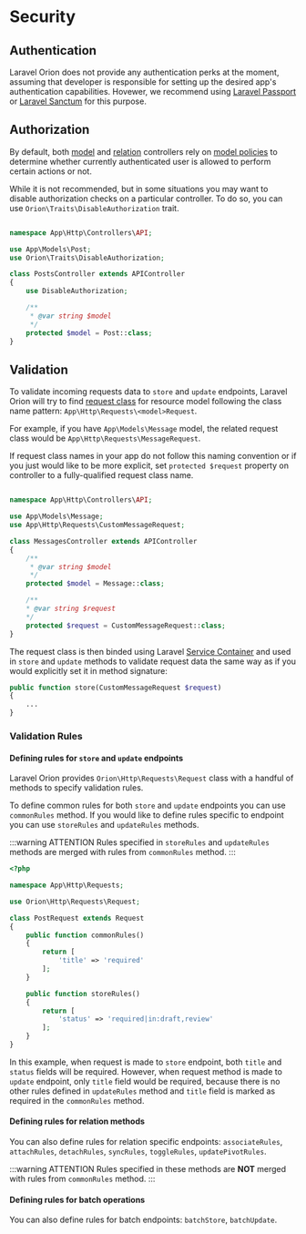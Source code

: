 # Security

## Authentication

Laravel Orion does not provide any authentication perks at the moment, assuming that developer is responsible for setting up the desired app's authentication capabilities. Hovewer, we recommend using [Laravel Passport](https://github.com/laravel/passport) or [Laravel Sanctum](https://github.com/laravel/sanctum) for this purpose.

## Authorization

By default, both [model](./models.html) and [relation](./relationships.html) controllers rely on [model policies](https://laravel.com/docs/master/authorization#creating-policies) to determine whether currently authenticated user is allowed to perform certain actions or not.

While it is not recommended, but in some situations you may want to disable authorization checks on a particular controller. To do so, you can use `Orion\Traits\DisableAuthorization` trait.

```php

namespace App\Http\Controllers\API;

use App\Models\Post;
use Orion\Traits\DisableAuthorization;

class PostsController extends APIController
{
    use DisableAuthorization;

    /**
     * @var string $model
     */
    protected $model = Post::class;
}
```

## Validation

To validate incoming requests data to `store` and `update` endpoints, Laravel Orion will try to find [request class](https://laravel.com/docs/master/validation#form-request-validation) for resource model following the class name pattern:
 `App\Http\Requests\<model>Request`.

For example, if you have `App\Models\Message` model, the related request class would be `App\Http\Requests\MessageRequest`.

If request class names in your app do not follow this naming convention or if you just would like to be more explicit, set `protected $request` property on controller to a fully-qualified request class name.

```php

namespace App\Http\Controllers\API;

use App\Models\Message;
use App\Http\Requests\CustomMessageRequest;

class MessagesController extends APIController
{
    /**
     * @var string $model
     */
    protected $model = Message::class;

    /**
    * @var string $request
    */
    protected $request = CustomMessageRequest::class;
}
```

The request class is then binded using Laravel [Service Container](https://laravel.com/docs/master/container) and used in `store` and `update` methods to validate request data the same way as if you would explicitly set it in method signature:

```php
public function store(CustomMessageRequest $request)
{
    ...
}
```

### Validation Rules

#### Defining rules for `store` and `update` endpoints

Laravel Orion provides `Orion\Http\Requests\Request` class with a handful of methods to specify validation rules.

To define common rules for both `store` and `update` endpoints you can use `commonRules` method.
If you would like to define rules specific to endpoint you can use `storeRules` and `updateRules` methods.

:::warning ATTENTION
Rules specified in `storeRules` and `updateRules` methods are merged with rules from `commonRules` method.
:::

```php
<?php

namespace App\Http\Requests;

use Orion\Http\Requests\Request;

class PostRequest extends Request
{
    public function commonRules()
    {
        return [
            'title' => 'required'
        ];
    }

    public function storeRules()
    {
        return [
            'status' => 'required|in:draft,review'
        ];
    }
}
```

In this example, when request is made to `store` endpoint, both `title` and `status` fields will be required. However, when request method is made to `update` endpoint, only `title` field would be required, because there is no other rules defined in `updateRules` method and `title` field is marked as required in the `commonRules` method.

#### Defining rules for relation methods

You can also define rules for relation specific endpoints: `associateRules`, `attachRules`, `detachRules`, `syncRules`, `toggleRules`, `updatePivotRules`.

:::warning ATTENTION
Rules specified in these methods are **NOT** merged with rules from `commonRules` method.
:::

#### Defining rules for batch operations

You can also define rules for batch endpoints: `batchStore`, `batchUpdate`.
